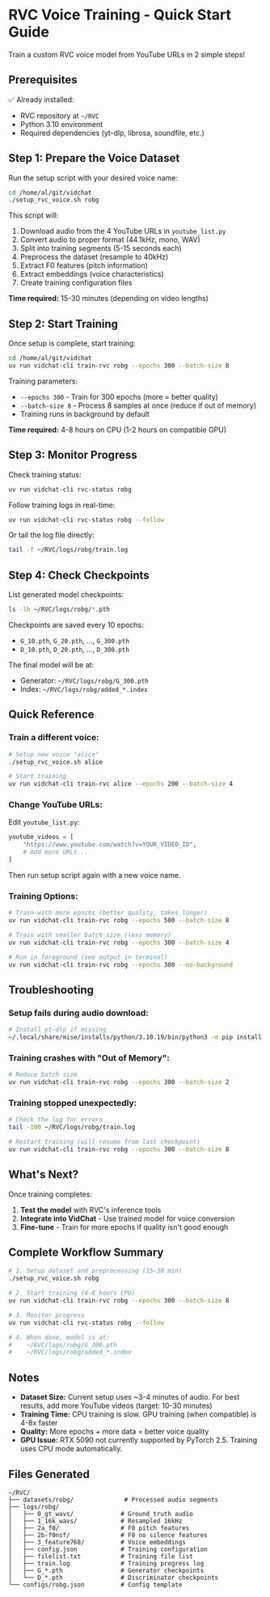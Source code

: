 # RVC Voice Training - Quick Start Guide

Train a custom RVC voice model from YouTube URLs in 2 simple steps!

## Prerequisites

✅ Already installed:
- RVC repository at `~/RVC`
- Python 3.10 environment
- Required dependencies (yt-dlp, librosa, soundfile, etc.)

## Step 1: Prepare the Voice Dataset

Run the setup script with your desired voice name:

```bash
cd /home/al/git/vidchat
./setup_rvc_voice.sh robg
```

This script will:
1. Download audio from the 4 YouTube URLs in `youtube_list.py`
2. Convert audio to proper format (44.1kHz, mono, WAV)
3. Split into training segments (5-15 seconds each)
4. Preprocess the dataset (resample to 40kHz)
5. Extract F0 features (pitch information)
6. Extract embeddings (voice characteristics)
7. Create training configuration files

**Time required:** 15-30 minutes (depending on video lengths)

## Step 2: Start Training

Once setup is complete, start training:

```bash
cd /home/al/git/vidchat
uv run vidchat-cli train-rvc robg --epochs 300 --batch-size 8
```

Training parameters:
- `--epochs 300` - Train for 300 epochs (more = better quality)
- `--batch-size 8` - Process 8 samples at once (reduce if out of memory)
- Training runs in background by default

**Time required:** 4-8 hours on CPU (1-2 hours on compatible GPU)

## Step 3: Monitor Progress

Check training status:

```bash
uv run vidchat-cli rvc-status robg
```

Follow training logs in real-time:

```bash
uv run vidchat-cli rvc-status robg --follow
```

Or tail the log file directly:

```bash
tail -f ~/RVC/logs/robg/train.log
```

## Step 4: Check Checkpoints

List generated model checkpoints:

```bash
ls -lh ~/RVC/logs/robg/*.pth
```

Checkpoints are saved every 10 epochs:
- `G_10.pth`, `G_20.pth`, ..., `G_300.pth`
- `D_10.pth`, `D_20.pth`, ..., `D_300.pth`

The final model will be at:
- Generator: `~/RVC/logs/robg/G_300.pth`
- Index: `~/RVC/logs/robg/added_*.index`

## Quick Reference

### Train a different voice:

```bash
# Setup new voice "alice"
./setup_rvc_voice.sh alice

# Start training
uv run vidchat-cli train-rvc alice --epochs 200 --batch-size 4
```

### Change YouTube URLs:

Edit `youtube_list.py`:
```python
youtube_videos = [
    "https://www.youtube.com/watch?v=YOUR_VIDEO_ID",
    # Add more URLs...
]
```

Then run setup script again with a new voice name.

### Training Options:

```bash
# Train with more epochs (better quality, takes longer)
uv run vidchat-cli train-rvc robg --epochs 500 --batch-size 8

# Train with smaller batch size (less memory)
uv run vidchat-cli train-rvc robg --epochs 300 --batch-size 4

# Run in foreground (see output in terminal)
uv run vidchat-cli train-rvc robg --epochs 300 --no-background
```

## Troubleshooting

### Setup fails during audio download:

```bash
# Install yt-dlp if missing
~/.local/share/mise/installs/python/3.10.19/bin/python3 -m pip install yt-dlp
```

### Training crashes with "Out of Memory":

```bash
# Reduce batch size
uv run vidchat-cli train-rvc robg --epochs 300 --batch-size 2
```

### Training stopped unexpectedly:

```bash
# Check the log for errors
tail -100 ~/RVC/logs/robg/train.log

# Restart training (will resume from last checkpoint)
uv run vidchat-cli train-rvc robg --epochs 300 --batch-size 8
```

## What's Next?

Once training completes:

1. **Test the model** with RVC's inference tools
2. **Integrate into VidChat** - Use trained model for voice conversion
3. **Fine-tune** - Train for more epochs if quality isn't good enough

## Complete Workflow Summary

```bash
# 1. Setup dataset and preprocessing (15-30 min)
./setup_rvc_voice.sh robg

# 2. Start training (4-8 hours CPU)
uv run vidchat-cli train-rvc robg --epochs 300 --batch-size 8

# 3. Monitor progress
uv run vidchat-cli rvc-status robg --follow

# 4. When done, model is at:
#    ~/RVC/logs/robg/G_300.pth
#    ~/RVC/logs/robg/added_*.index
```

## Notes

- **Dataset Size:** Current setup uses ~3-4 minutes of audio. For best results, add more YouTube videos (target: 10-30 minutes)
- **Training Time:** CPU training is slow. GPU training (when compatible) is 4-8x faster
- **Quality:** More epochs + more data = better voice quality
- **GPU Issue:** RTX 5090 not currently supported by PyTorch 2.5. Training uses CPU mode automatically.

## Files Generated

```
~/RVC/
├── datasets/robg/              # Processed audio segments
├── logs/robg/
│   ├── 0_gt_wavs/             # Ground truth audio
│   ├── 1_16k_wavs/            # Resampled 16kHz
│   ├── 2a_f0/                 # F0 pitch features
│   ├── 2b-f0nsf/              # F0 no silence features
│   ├── 3_feature768/          # Voice embeddings
│   ├── config.json            # Training configuration
│   ├── filelist.txt           # Training file list
│   ├── train.log              # Training progress log
│   ├── G_*.pth                # Generator checkpoints
│   └── D_*.pth                # Discriminator checkpoints
└── configs/robg.json          # Config template
```
